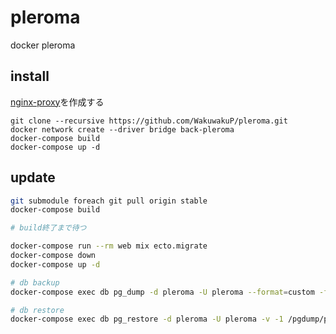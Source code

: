 # pleroma

docker pleroma

## install

[nginx-proxy](https://github.com/wakuwakup/nginx-proxy-docker-compose)を作成する

```
git clone --recursive https://github.com/WakuwakuP/pleroma.git
docker network create --driver bridge back-pleroma
docker-compose build
docker-compose up -d
```

## update

```sh
git submodule foreach git pull origin stable
docker-compose build

# build終了まで待つ

docker-compose run --rm web mix ecto.migrate
docker-compose down
docker-compose up -d
```

```sh
# db backup
docker-compose exec db pg_dump -d pleroma -U pleroma --format=custom -f /pgdump/pleroma.pgdump

# db restore
docker-compose exec db pg_restore -d pleroma -U pleroma -v -1 /pgdump/pleroma.pgdump
```
